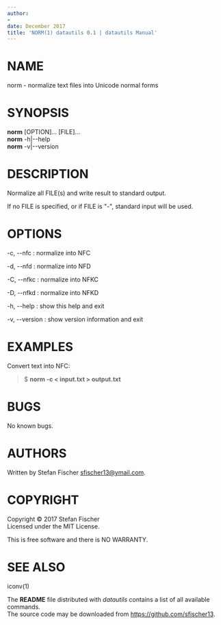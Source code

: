 ```yaml
---
author:
- 
date: December 2017
title: 'NORM(1) datautils 0.1 | datautils Manual'
---
```


# NAME

norm - normalize text files into Unicode normal forms

# SYNOPSIS

**norm** \[OPTION\]... \[FILE\]...\
**norm** -h|--help\
**norm** -v|--version

# DESCRIPTION

Normalize all FILE(s) and write result to standard output.

If no FILE is specified, or if FILE is "-", standard input will be used.

# OPTIONS

-c, --nfc
:   normalize into NFC

-d, --nfd
:   normalize into NFD

-C, --nfkc
:   normalize into NFKC

-D, --nfkd
:   normalize into NFKD

-h, --help
:   show this help and exit

-v, --version
:   show version information and exit

# EXAMPLES

Convert text into NFC:

> \$ **norm -c &lt; input.txt &gt; output.txt**

# BUGS

No known bugs.

# AUTHORS

Written by Stefan Fischer <sfischer13@ymail.com>.

# COPYRIGHT

Copyright © 2017 Stefan Fischer\
Licensed under the MIT License.

This is free software and there is NO WARRANTY.

# SEE ALSO

iconv(1)

The **README** file distributed with *datautils* contains a list of all available commands.\
The source code may be downloaded from <https://github.com/sfischer13>.
